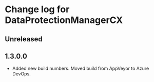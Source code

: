 # Change log for DataProtectionManagerCX

## Unreleased

## 1.3.0.0

- Added new build numbers. Moved build from AppVeyor to Azure DevOps.
